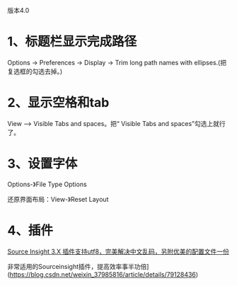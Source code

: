 版本4.0

# 1、标题栏显示完成路径

 Options -> Preferences -> Display -> Trim long path names with ellipses.(把复选框的勾选去掉。) 

# 2、显示空格和tab

 View --> Visible Tabs and spaces。把“ Visible Tabs and spaces”勾选上就行了。 

# 3、设置字体

Options-》File Type Options

还原界面布局：View-》Reset Layout

# 4、插件
[Source Insight 3.X 插件支持utf8，完美解决中文乱码，另附优美的配置文件一份](https://blog.csdn.net/wowocpp/article/details/83658976)

非常适用的Sourceinsight插件，提高效率事半功倍](https://blog.csdn.net/weixin_37985816/article/details/79128436)











